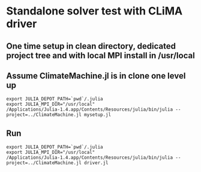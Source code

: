 # Standalone solver test with CLiMA driver

## One time setup in clean directory, dedicated project tree and with local MPI install in /usr/local
## Assume ClimateMachine.jl is in clone one level up
```
export JULIA_DEPOT_PATH=`pwd`/.julia
export JULIA_MPI_DIR="/usr/local"
/Applications/Julia-1.4.app/Contents/Resources/julia/bin/julia --project=../ClimateMachine.jl mysetup.jl
```

## Run
```
export JULIA_DEPOT_PATH=`pwd`/.julia
export JULIA_MPI_DIR="/usr/local"
/Applications/Julia-1.4.app/Contents/Resources/julia/bin/julia --project=../ClimateMachine.jl driver.jl
```


